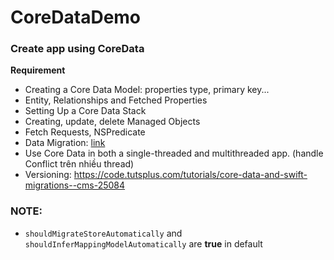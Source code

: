 # CoreDataDemo
### Create app using CoreData 

**Requirement**
- Creating a Core Data Model: properties type, primary key...
- Entity, Relationships and Fetched Properties
- Setting Up a Core Data Stack
- Creating, update, delete Managed Objects
- Fetch Requests, NSPredicate
- Data Migration: [link](https://medium.com/@maddy.lucky4u/swift-4-core-data-part-5-core-data-migration-3fc32483a5f2)
- Use Core Data in both a single-threaded and multithreaded app. (handle Conflict trên nhiều thread)
- Versioning: https://code.tutsplus.com/tutorials/core-data-and-swift-migrations--cms-25084


### NOTE:
- `shouldMigrateStoreAutomatically` and `shouldInferMappingModelAutomatically` are **true** in default
